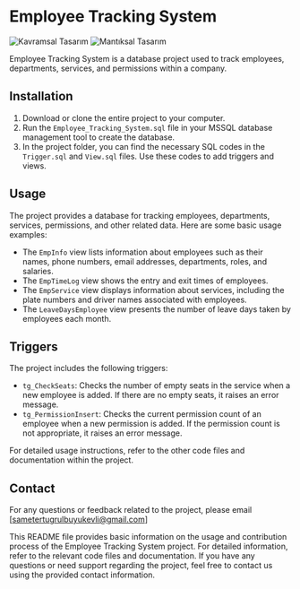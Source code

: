 # Employee Tracking System

![Kavramsal Tasarım](https://user-images.githubusercontent.com/80046570/258198678-c01d95c3-5255-49e7-a39d-14404372f89e.png)
![Mantıksal Tasarım](https://user-images.githubusercontent.com/80046570/258198667-9867bcff-3f9a-4c73-b1db-c23a5db01ead.jpg)

Employee Tracking System is a database project used to track employees, departments, services, and permissions within a company.

## Installation

1. Download or clone the entire project to your computer.
2. Run the `Employee_Tracking_System.sql` file in your MSSQL database management tool to create the database.
3. In the project folder, you can find the necessary SQL codes in the `Trigger.sql` and `View.sql` files. Use these codes to add triggers and views.

## Usage

The project provides a database for tracking employees, departments, services, permissions, and other related data. Here are some basic usage examples:

- The `EmpInfo` view lists information about employees such as their names, phone numbers, email addresses, departments, roles, and salaries.
- The `EmpTimeLog` view shows the entry and exit times of employees.
- The `EmpService` view displays information about services, including the plate numbers and driver names associated with employees.
- The `LeaveDaysEmployee` view presents the number of leave days taken by employees each month.

## Triggers

The project includes the following triggers:

- `tg_CheckSeats`: Checks the number of empty seats in the service when a new employee is added. If there are no empty seats, it raises an error message.
- `tg_PermissionInsert`: Checks the current permission count of an employee when a new permission is added. If the permission count is not appropriate, it raises an error message.

For detailed usage instructions, refer to the other code files and documentation within the project.



## Contact

For any questions or feedback related to the project, please email [sametertugrulbuyukevli@gmail.com]

This README file provides basic information on the usage and contribution process of the Employee Tracking System project. For detailed information, refer to the relevant code files and documentation. If you have any questions or need support regarding the project, feel free to contact us using the provided contact information.
